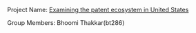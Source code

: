 Project Name:  [Examining the patent ecosystem in United States](https://github.com/BhoomiThakkar/ORIE4741)

Group Members: Bhoomi Thakkar(bt286)
